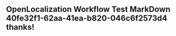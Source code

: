 <properties
ms.topic="hero-topic1"
ms.test1="hero-topic"
ms.test2="test"/>

## OpenLocalization Workflow Test MarkDown 40fe32f1-62aa-41ea-b820-046c6f2573d4 thanks!
